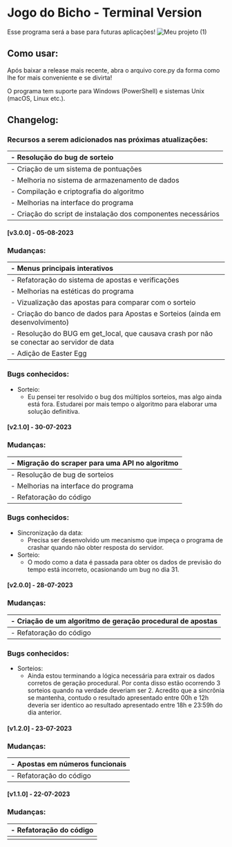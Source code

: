 # Jogo do Bicho - Terminal Version 

Esse programa será a base para futuras aplicações!
![Meu projeto (1)](https://github.com/TiaLiliUwU/jogo-do-bicho/assets/72944953/da9570ef-7ee4-4e1e-8e41-5e8080ed7af2)


## Como usar:

Após baixar a release mais recente, abra o arquivo core.py da forma como lhe for mais conveniente e se divirta!

O programa tem suporte para Windows (PowerShell) e sistemas Unix (macOS, Linux etc.).

## Changelog:

### Recursos a serem adicionados nas próximas atualizações:

| - Resolução do bug de sorteio |
| :--------------------------------------------------- |
| - Criação de um sistema de pontuações |
| - Melhoria no sistema de armazenamento de dados |
| - Compilação e criptografia do algoritmo |
| - Melhorias na interface do programa |
| - Criação do script de instalação dos componentes necessários |

#### [v3.0.0] - 05-08-2023

### Mudanças:

| - Menus principais interativos |
| :--------------------- |
| - Refatoração do sistema de apostas e verificações |
| - Melhorias na estéticas do programa |
| - Vizualização das apostas para comparar com o sorteio |
| - Criação do banco de dados para Apostas e Sorteios (ainda em desenvolvimento) |
| - Resolução do BUG em get_local, que causava crash por não se conectar ao servidor de data |
| - Adição de Easter Egg |

### Bugs conhecidos: 

- Sorteio:
    - Eu pensei ter resolvido o bug dos múltiplos sorteios, mas algo ainda está fora. Estudarei por mais tempo o algoritmo para elaborar uma solução definitiva.

#### [v2.1.0] - 30-07-2023

### Mudanças:

| - Migração do scraper para uma API no algoritmo |
| :--------------------- |
| - Resolução de bug de sorteios |
| - Melhorias na interface do programa |
| - Refatoração do código |

### Bugs conhecidos: 

- Sincronização da data:
    - Precisa ser desenvolvido um mecanismo que impeça o programa de crashar quando não obter resposta do servidor.
- Sorteio:
    - O modo como a data é passada para obter os dados de previsão do tempo está incorreto, ocasionando um bug no dia 31.

#### [v2.0.0] - 28-07-2023

### Mudanças:

| - Criação de um algoritmo de geração procedural de apostas |
| :--------------------- |
| - Refatoração do código |

### Bugs conhecidos: 

- Sorteios:
    - Ainda estou terminando a lógica necessária para extrair os dados corretos de geração procedural. Por conta disso estão ocorrendo 3 sorteios quando na verdade deveriam ser 2. Acredito que a sincrônia se mantenha, contudo o resultado apresentado entre 00h e 12h deveria ser identico ao resultado apresentado entre 18h e 23:59h do dia anterior.

#### [v1.2.0] - 23-07-2023

### Mudanças:

| - Apostas em números funcionais |
| :--------------------- |
| - Refatoração do código |

#### [v1.1.0] - 22-07-2023

### Mudanças:

| - Refatoração do código |
| :--------------------- |
|  |